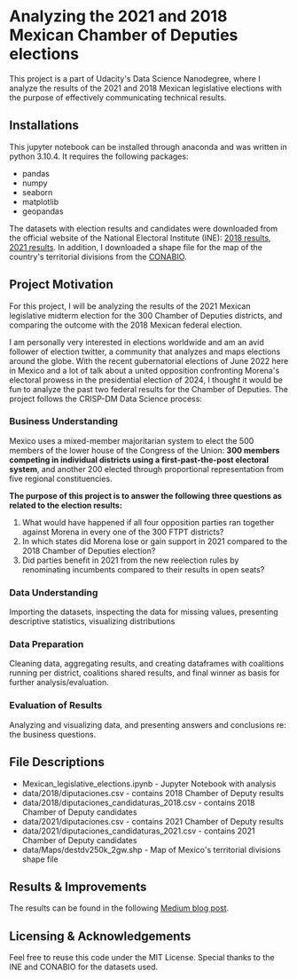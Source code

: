 # Analyzing the 2021 and 2018 Mexican Chamber of Deputies elections

This project is a part of Udacity's Data Science Nanodegree, where I analyze the results of the 2021 and 2018 Mexican legislative elections with the purpose of effectively communicating technical results.
## Installations
This jupyter notebook can be installed through anaconda and was written in python 3.10.4.
It requires the following packages:
- pandas
- numpy
- seaborn
- matplotlib
- geopandas

The datasets with election results and candidates were downloaded from the official website of the National Electoral Institute (INE): [2018 results](https://computos2018.ine.mx/#/diputaciones/nacional/1/3/1/1), [2021 results](https://computos2021.ine.mx/votos-distrito/mapa). In addition, I downloaded a shape file for the map of the country's territorial divisions from the [CONABIO](http://www.conabio.gob.mx/informacion/metadata/gis/destdv250k_2gw.xml?_xsl=/db/metadata/xsl/fgdc_html.xsl&_indent=no).

## Project Motivation
For this project, I will be analyzing the results of the 2021 Mexican legislative midterm election for the 300 Chamber of Deputies districts, and comparing the outcome with the 2018 Mexican federal election.

I am personally very interested in elections worldwide and am an avid follower of election twitter, a community that analyzes and maps elections around the globe. With the recent gubernatorial elections of June 2022 here in Mexico and a lot of talk about a united opposition confronting Morena's electoral prowess in the presidential election of 2024, I thought it would be fun to analyze the past two federal results for the Chamber of Deputies.
The project follows the CRISP-DM Data Science process:

### Business Understanding

Mexico uses a mixed-member majoritarian system to elect the 500 members of the lower house of the Congress of the Union: **300 members competing in individual districts using a first-past-the-post electoral system**, and another 200 elected through proportional representation from five regional constituencies. 

**The purpose of this project is to answer the following three questions as related to the election results:**

1. What would have happened if all four opposition parties ran together against Morena in every one of the 300 FTPT districts?
2. In which states did Morena lose or gain support in 2021 compared to the 2018 Chamber of Deputies election?
3. Did parties benefit in 2021 from the new reelection rules by renominating incumbents compared to their results in open seats?

### Data Understanding
Importing the datasets, inspecting the data for missing values, presenting descriptive statistics, visualizing distributions

### Data Preparation
Cleaning data, aggregating results, and creating dataframes with coalitions running per district, coalitions shared results, and final winner as basis for further analysis/evaluation.

### Evaluation of Results
Analyzing and visualizing data, and presenting answers and conclusions re: the business questions.
## File Descriptions
- Mexican_legislative_elections.ipynb - Jupyter Notebook with analysis
- data/2018/diputaciones.csv - contains 2018 Chamber of Deputy results
- data/2018/diputaciones_candidaturas_2018.csv - contains 2018 Chamber of Deputy candidates
- data/2021/diputaciones.csv - contains 2021 Chamber of Deputy results
- data/2021/diputaciones_candidaturas_2021.csv - contains 2021 Chamber of Deputy candidates
- data/Maps/destdv250k_2gw.shp - Map of Mexico's territorial divisions shape file

## Results & Improvements
The results can be found in the following [Medium blog post](https://medium.com/@luiscamarillo97/can-morenas-electoral-machine-be-stopped-896d3cfda6e7).

## Licensing & Acknowledgements
Feel free to reuse this code under the MIT License. Special thanks to the INE and CONABIO for the datasets used.
